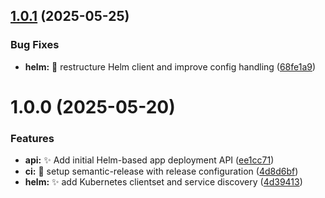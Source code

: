 ## [1.0.1](https://github.com/Ekonum/app-store-api/compare/v1.0.0...v1.0.1) (2025-05-25)


### Bug Fixes

* **helm:** 🔧 restructure Helm client and improve config handling ([68fe1a9](https://github.com/Ekonum/app-store-api/commit/68fe1a931fe137671f5fd50beff4dc35bc4637c7))

# 1.0.0 (2025-05-20)


### Features

* **api:** ✨ Add initial Helm-based app deployment API ([ee1cc71](https://github.com/Ekonum/app-store-api/commit/ee1cc71bed54be968b26a85293f8a37d7e468389))
* **ci:** 🤖 setup semantic-release with release configuration ([4d8d6bf](https://github.com/Ekonum/app-store-api/commit/4d8d6bf15e27a9bf659bd02af1f63db6f6905d56))
* **helm:** ✨ add Kubernetes clientset and service discovery ([4d39413](https://github.com/Ekonum/app-store-api/commit/4d39413497799c3432a0f92eabef091636e416fa))
